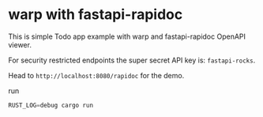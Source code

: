 # warp with fastapi-rapidoc

This is simple Todo app example with warp and fastapi-rapidoc OpenAPI viewer.

For security restricted endpoints the super secret API key is: `fastapi-rocks`.

Head to `http://localhost:8080/rapidoc` for the demo.

run
```rust
RUST_LOG=debug cargo run
```
